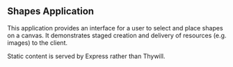 Shapes Application
------------------

This application provides an interface for a user to select and place shapes on
a canvas. It demonstrates staged creation and delivery of resources (e.g.
images) to the client.

Static content is served by Express rather than Thywill.